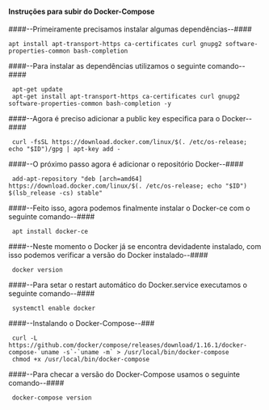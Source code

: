 #### Instruções para subir do Docker-Compose ####

####--Primeiramente precisamos instalar algumas dependências--####

    apt install apt-transport-https ca-certificates curl gnupg2 software-properties-common bash-completion
    
####--Para instalar as dependências utilizamos o seguinte comando--####

     apt-get update                                                                                                
     apt-get install apt-transport-https ca-certificates curl gnupg2 software-properties-common bash-completion -y 
     
####--Agora é preciso adicionar a public key especifica para o Docker--####

     curl -fsSL https://download.docker.com/linux/$(. /etc/os-release; echo "$ID")/gpg | apt-key add -    
    
####--O próximo passo agora é adicionar o repositório Docker--####

     add-apt-repository "deb [arch=amd64] https://download.docker.com/linux/$(. /etc/os-release; echo "$ID") $(lsb_release -cs) stable" 
    
####--Feito isso, agora podemos finalmente instalar o Docker-ce com o seguinte comando--####

     apt install docker-ce 
    

####--Neste momento o Docker já se encontra devidadente instalado, com isso podemos verificar a versão do Docker instalado--####

     docker version 

####--Para setar o restart automático do Docker.service executamos o seguinte comando--####

     systemctl enable docker 
   
####--Instalando o Docker-Compose--###

     curl -L https://github.com/docker/compose/releases/download/1.16.1/docker-compose-`uname -s`-`uname -m` > /usr/local/bin/docker-compose 
     chmod +x /usr/local/bin/docker-compose                                                                                                  

####--Para checar a versão do Docker-Compose usamos o seguinte comando--####

     docker-compose version 

